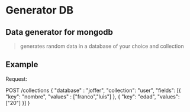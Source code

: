# Generator DB

## Data generator for mongodb

> generates random data in a database of your choice and collection

## Example

Request:

POST /collections
{
    "database" : "joffer",
    "collection": "user",
    "fields": [{
        "key": "nombre",
        "values" : ["franco","luis"]
    },
    {
        "key": "edad",
        "values": ["20"]
    }]
} 
